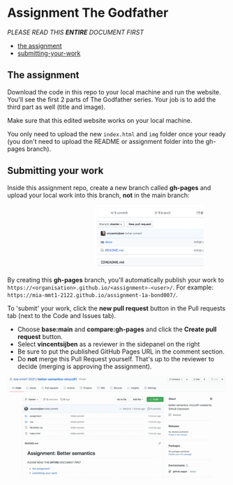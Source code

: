 # Assignment The Godfather

*PLEASE READ THIS **ENTIRE** DOCUMENT FIRST*

* [the assignment](#the-assignment)
* [submitting-your-work](#submitting-your-work)


## The assignment

Download the code in this repo to your local machine and run the website. You'll see the first 2 parts of The Godfather series. Your job is to add the third part as well (title and image).

Make sure that this edited website works on your local machine. 

You only need to upload the new ```index.html``` and ```img``` folder once your ready (you don't need to upload the README or assignment folder into the gh-pages branch).

## Submitting your work
Inside this assignment repo, create a new branch called **gh-pages** and upload your local work into this branch, **not** in the main branch:

<img src="assignment/create-branch-gh-pages.gif" width="250" alt="how to create new branch called gh-pages" style="margin-left:200px;">

By creating this **gh-pages** branch, you'll automatically publish your work to ```https://<organisation>.github.io/<assignment>-<user>/```. For example: ```https://mia-mmt1-2122.github.io/assignment-1a-bond007/```.

To 'submit' your work, click the **new pull request** button in the Pull requests tab (next to the Code and Issues tab). 
  * Choose **base:main** and **compare:gh-pages** and click the **Create pull request** button.
  * Select **vincentsijben** as a reviewer in the sidepanel on the right
  * Be sure to put the published GitHub Pages URL in the comment section.
  * Do **not** merge this Pull Request yourself. That's up to the reviewer to decide (merging is approving the assignment).
  
<img src="assignment/send-pull-request.gif" width="500" alt="example of sending pull request to review">  
